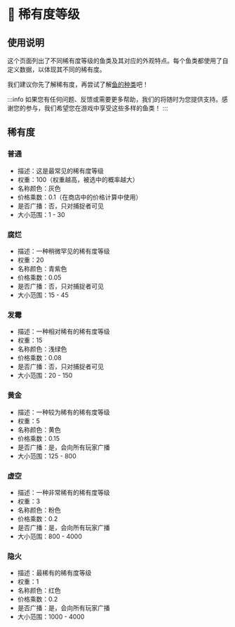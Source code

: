 # 🍷 稀有度等级

## **使用说明**

这个页面列出了不同稀有度等级的鱼类及其对应的外观特点。每个鱼类都使用了自定义数据，以体现其不同的稀有度。

我们建议你先了解稀有度，再尝试了解[鱼的种类](yu-de-zhong-lei.md)吧！

:::info
如果您有任何问题、反馈或需要更多帮助，我们的将随时为您提供支持。感谢您的参与，我们希望您在游戏中享受这些多样的鱼类！
:::

## 稀有度

### **普通**

* 描述：这是最常见的稀有度等级
* 权重：100（权重越高，被选中的概率越大）
* 名称颜色：灰色
* 价格乘数：0.1（在商店中的价格计算中使用）
* 是否广播：否，只对捕捉者可见
* 大小范围：1 - 30

### **腐烂**

* 描述：一种稍微罕见的稀有度等级
* 权重：20
* 名称颜色：青紫色
* 价格乘数：0.05
* 是否广播：否，只对捕捉者可见
* 大小范围：15 - 45

### **发霉**

* 描述：一种相对稀有的稀有度等级
* 权重：15
* 名称颜色：浅绿色
* 价格乘数：0.08
* 是否广播：否，只对捕捉者可见
* 大小范围：20 - 150

### **黄金**

* 描述：一种较为稀有的稀有度等级
* 权重：5
* 名称颜色：黄色
* 价格乘数：0.15
* 是否广播：是，会向所有玩家广播
* 大小范围：125 - 800

### **虚空**

* 描述：一种非常稀有的稀有度等级
* 权重：3
* 名称颜色：粉色
* 价格乘数：0.2
* 是否广播：是，会向所有玩家广播
* 大小范围：800 - 4000

### **隐火**

* 描述：最稀有的稀有度等级
* 权重：1
* 名称颜色：红色
* 价格乘数：0.2
* 是否广播：是，会向所有玩家广播
* 大小范围：1000 - 4000